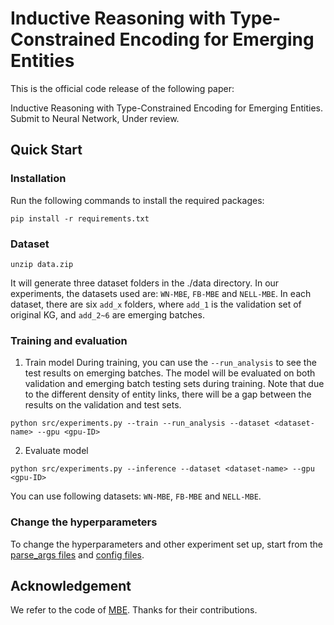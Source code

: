 # Inductive Reasoning with Type-Constrained Encoding for Emerging Entities

This is the official code release of the following paper:

Inductive Reasoning with Type-Constrained Encoding for Emerging Entities.  Submit to Neural Network, Under review.

## Quick Start

### Installation

Run the following commands to install the required packages:

```
pip install -r requirements.txt
```

### Dataset

```
unzip data.zip
```

It will generate three dataset folders in the ./data directory. In our experiments, the datasets used are: `WN-MBE`, `FB-MBE` and `NELL-MBE`.
In each dataset, there are six `add_x` folders, where `add_1` is the validation set of original KG, and `add_2~6` are emerging batches.

### Training and evaluation

1. Train model
   During training, you can use the `--run_analysis` to see the test results on emerging batches.
   The model will be evaluated on both validation and emerging batch testing sets during training.
   Note that due to the different density of entity links, there will be a gap between the results on the validation and test sets.

```
python src/experiments.py --train --run_analysis --dataset <dataset-name> --gpu <gpu-ID>
```

2. Evaluate model

```
python src/experiments.py --inference --dataset <dataset-name> --gpu <gpu-ID>
```

You can use following datasets: `WN-MBE`, `FB-MBE` and `NELL-MBE`.

### Change the hyperparameters

To change the hyperparameters and other experiment set up, start from the [parse_args files](src/parse_args.py) and [config files](src/config.py).

## Acknowledgement

We refer to the code of [MBE](https://github.com/nju-websoft/MBE). Thanks for their contributions.
